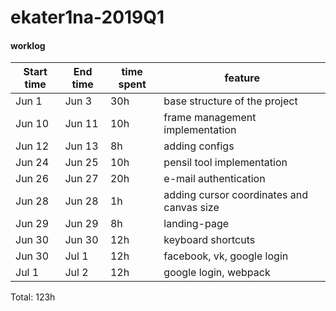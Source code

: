 # ekater1na-2019Q1

#### worklog


| Start time  | End time | time spent | feature |
|-----------|-------------|-------------|-------------|
| Jun 1 | Jun 3 | 30h | base structure of the project |
| Jun 10 | Jun 11 | 10h | frame management implementation |
| Jun 12 | Jun 13 | 8h | adding configs |
| Jun 24 | Jun 25 | 10h | pensil tool implementation |
| Jun 26 | Jun 27 | 20h | e-mail authentication  |  
| Jun 28 | Jun 28 | 1h | adding cursor coordinates and canvas size|
| Jun 29 | Jun 29 | 8h |  landing-page |
| Jun 30 | Jun 30 | 12h |  keyboard shortcuts |
| Jun 30 | Jul 1 | 12h |  facebook, vk, google login |
| Jul 1 | Jul 2 | 12h |  google login, webpack |

Total: 123h
